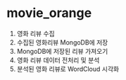 # movie_orange
1. 영화 리뷰 수집
2. 수집된 영화리뷰 MongoDB에 저장
3. MongoDB에 저장된 리뷰 가져오기
4. 영화 리뷰 데이터 전처리 및 분석
5. 분석된 영화 리뷰로 WordCloud 시각화

